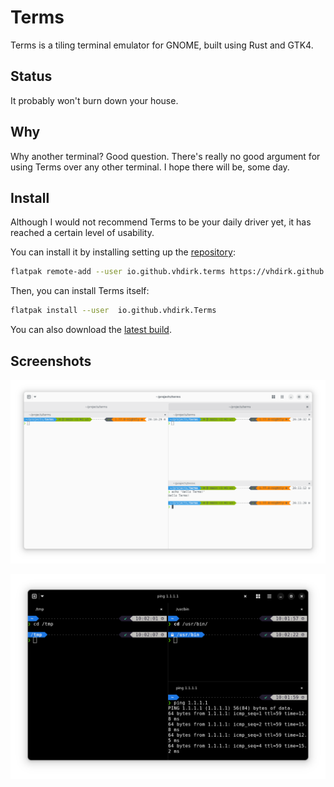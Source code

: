 # Terms

Terms is a tiling terminal emulator for GNOME, built using Rust and GTK4.

## Status

It probably won't burn down your house.

## Why

Why another terminal? Good question. There's really no good argument for using
Terms over any other terminal. I hope there will be, some day.

## Install

Although I would not recommend Terms to be your daily driver yet, it has reached a
certain level of usability.

You can install it by installing setting up the [repository](./io.github.vhdirk.Terms.flatpakrepo):

```sh
flatpak remote-add --user io.github.vhdirk.terms https://vhdirk.github.io/terms/io.github.vhdirk.Terms.flatpakrepo
```

Then, you can install Terms itself:

```sh
flatpak install --user  io.github.vhdirk.Terms
```

You can also download the [latest build](https://nightly.link/vhdirk/terms/workflows/docs/main/io.github.vhdirk.Terms-x86_64.zip).

## Screenshots

![Main window](img/main_window.png)

![Main window dark](img/main_window_dark.png)
